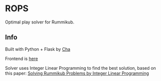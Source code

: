 # ROPS 
Optimal play solver for Rummikub.

## Info
Built with Python + Flask by [Cha](https://www.linkedin.com/in/cha-krupka)

Frontend is [here](https://github.com/chakrupka/rummikub-ui)

Solver uses Integer Linear Programming to find the best solution, based on this paper: [Solving Rummikub Problems by
Integer Linear Programming](https://academic.oup.com/comjnl/article/49/6/665/356316?login=true)
